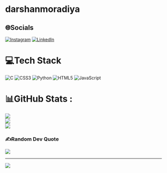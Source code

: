 ﻿# darshanmoradiya

## 🌐Socials
[![Instagram](https://img.shields.io/badge/Instagram-%23E4405F.svg?logo=Instagram&logoColor=white)](https://instagram.com/_.darshanp.21.__) [![LinkedIn](https://img.shields.io/badge/LinkedIn-%230077B5.svg?logo=linkedin&logoColor=white)](https://linkedin.com/in/darshan-moradiya) 

# 💻Tech Stack
![C](https://img.shields.io/badge/c-%2300599C.svg?style=flat&logo=c&logoColor=white) ![CSS3](https://img.shields.io/badge/css3-%231572B6.svg?style=flat&logo=css3&logoColor=white) ![Python](https://img.shields.io/badge/python-3670A0?style=flat&logo=python&logoColor=ffdd54) ![HTML5](https://img.shields.io/badge/html5-%23E34F26.svg?style=flat&logo=html5&logoColor=white) ![JavaScript](https://img.shields.io/badge/javascript-%23323330.svg?style=flat&logo=javascript&logoColor=%23F7DF1E)
# 📊GitHub Stats :
![](https://github-readme-stats.vercel.app/api?username=darshanmoradiya&theme=radical&hide_border=false&include_all_commits=false&count_private=false)<br/>
![](https://github-readme-streak-stats.herokuapp.com/?user=darshanmoradiya&theme=radical&hide_border=false)<br/>
![](https://github-readme-stats.vercel.app/api/top-langs/?username=darshanmoradiya&theme=radical&hide_border=false&include_all_commits=false&count_private=false&layout=compact)

### ✍️Random Dev Quote
![](https://quotes-github-readme.vercel.app/api?type=horizontal&theme=dark)

---
[![](https://visitcount.itsvg.in/api?id=darshanmoradiya&icon=2&color=1)](https://visitcount.itsvg.in)

